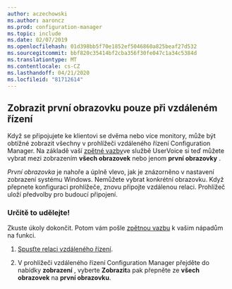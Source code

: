 ```yaml
---
author: aczechowski
ms.author: aaroncz
ms.prod: configuration-manager
ms.topic: include
ms.date: 02/07/2019
ms.openlocfilehash: 01d398bb5f70e1852ef5046860a825beaf27d532
ms.sourcegitcommit: bbf820c35414bf2cba356f30fe047c1a34c5384d
ms.translationtype: MT
ms.contentlocale: cs-CZ
ms.lasthandoff: 04/21/2020
ms.locfileid: "81712614"
---
```

## <a name="view-first-screen-only-during-remote-control"></a><a name="bkmk_rcmulti"></a>Zobrazit první obrazovku pouze při vzdáleném řízení
<!--3231732-->

Když se připojujete ke klientovi se dvěma nebo více monitory, může být obtížné zobrazit všechny v prohlížeči vzdáleného řízení Configuration Manager. Na základě vaší [zpětné vazby](https://configurationmanager.uservoice.com/forums/300492-ideas/suggestions/34609915-use-sccm-to-remote-control-multiple-monitors)ve službě UserVoice si teď můžete vybrat mezi zobrazením **všech obrazovek** nebo jenom **první obrazovky** . 

*První obrazovka* je nahoře a úplně vlevo, jak je znázorněno v nastavení zobrazení systému Windows. Nemůžete vybrat konkrétní obrazovku. Když přepnete konfiguraci prohlížeče, znovu připojte vzdálenou relaci. Prohlížeč uloží předvolby pro budoucí připojení. 


### <a name="try-it-out"></a>Určitě to udělejte!

Zkuste úkoly dokončit. Potom vám pošle [zpětnou vazbu](../../../../understand/find-help.md#product-feedback) k vašim nápadům na funkci.

1. [Spusťte relaci vzdáleného řízení](../../../../clients/manage/remote-control/remotely-administer-a-windows-client-computer.md).  

2. V prohlížeči vzdáleného řízení Configuration Manager přejděte do nabídky **zobrazení** , vyberte **Zobrazit**a pak přepněte ze **všech obrazovek** na **první obrazovku**.  

